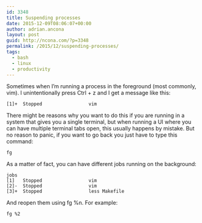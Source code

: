 ```yaml
---
id: 3348
title: Suspending processes
date: 2015-12-09T08:06:07+00:00
author: adrian.ancona
layout: post
guid: http://ncona.com/?p=3348
permalink: /2015/12/suspending-processes/
tags:
  - bash
  - linux
  - productivity
---
```

Sometimes when I&#8217;m running a process in the foreground (most commonly, vim). I unintentionally press Ctrl + z and I get a message like this:

```
[1]+  Stopped                 vim
```

There might be reasons why you want to do this if you are running in a system that gives you a single terminal, but when running a UI where you can have multiple terminal tabs open, this usually happens by mistake. But no reason to panic, if you want to go back you just have to type this command:

```
fg
```

As a matter of fact, you can have different jobs running on the background:

```
jobs
[1]   Stopped                 vim
[2]-  Stopped                 vim
[3]+  Stopped                 less Makefile
```

And reopen them using fg %n. For example:

```
fg %2
```

<!--more-->
